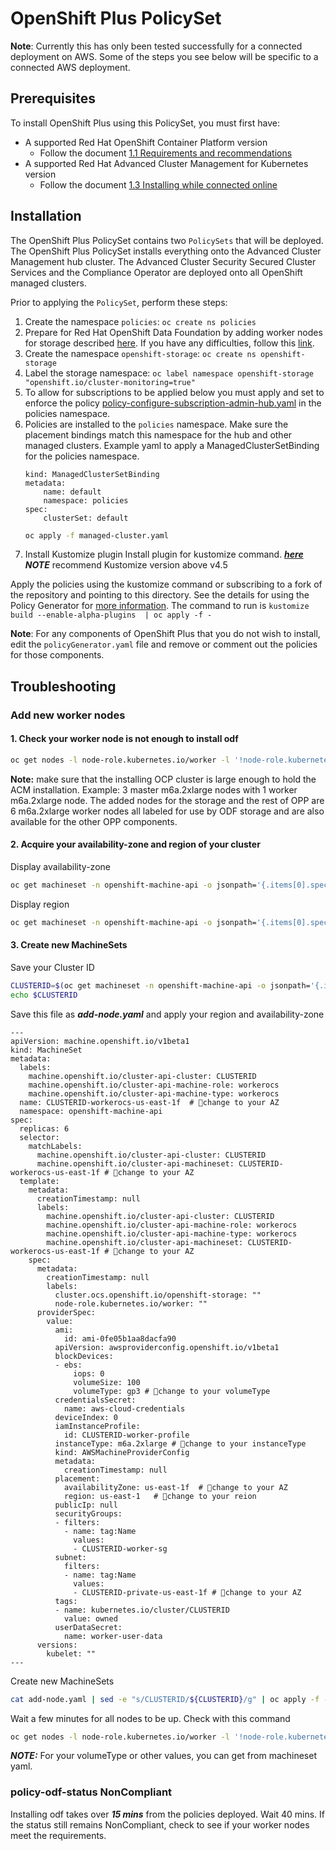 # OpenShift Plus PolicySet

**Note**: Currently this has only been tested successfully for a connected deployment on AWS. Some of the steps you see below will be specific to a connected AWS deployment.

## Prerequisites
 To install OpenShift Plus using this PolicySet, you must first have:
 - A supported Red Hat OpenShift Container Platform version
   - Follow the document [1.1 Requirements and recommendations](https://access.redhat.com/documentation/en-us/red_hat_advanced_cluster_management_for_kubernetes/2.6/html/install/installing#requirements-and-recommendations)
 - A supported Red Hat Advanced Cluster Management for Kubernetes version
   - Follow the document [1.3 Installing while connected online](https://access.redhat.com/documentation/en-us/red_hat_advanced_cluster_management_for_kubernetes/2.6/html/install/installing#installing-while-connected-online)
  

## Installation

The OpenShift Plus PolicySet contains two `PolicySets` that will be deployed.  The OpenShift Plus PolicySet installs everything onto the Advanced Cluster Management hub cluster.  The Advanced Cluster Security Secured Cluster Services and the Compliance Operator are deployed onto all OpenShift managed clusters.

Prior to applying the `PolicySet`, perform these steps:

1. Create the namespace `policies`: `oc create ns policies`
2. Prepare for Red Hat OpenShift Data Foundation by adding worker nodes for storage described [here](https://red-hat-storage.github.io/ocs-training/training/ocs4/ocs.html#_scale_ocp_cluster_and_add_new_worker_nodes). If you have any difficulties, follow this [link](#1-add-new-worker-nodes). 
3. Create the namespace `openshift-storage`: `oc create ns openshift-storage`
4. Label the storage namespace: `oc label namespace openshift-storage "openshift.io/cluster-monitoring=true"`
5. To allow for subscriptions to be applied below you must apply and set to enforce the policy [policy-configure-subscription-admin-hub.yaml](https://github.com/stolostron/policy-collection/blob/main/community/CM-Configuration-Management/policy-configure-subscription-admin-hub.yaml) in the policies namespace.
6. Policies are installed to the `policies` namespace.  Make sure the placement bindings match this namespace for the hub and other managed clusters.
   Example yaml to apply a ManagedClusterSetBinding for the policies namespace.
    ```apiVersion: cluster.open-cluster-management.io/v1beta1
    kind: ManagedClusterSetBinding
    metadata:
        name: default
        namespace: policies
    spec:
        clusterSet: default
    ```
    ```bash
    oc apply -f managed-cluster.yaml 
    ```
  7. Install Kustomize plugin
     Install plugin for kustomize command. ***[here](https://github.com/stolostron/policy-generator-plugin#installation)***
     ***NOTE*** recommend Kustomize version above v4.5

Apply the policies using the kustomize command or subscribing to a fork of the repository and pointing to this directory.  See 
the details for using the Policy Generator for [more information](https://github.com/stolostron/policy-collection/tree/main/policygenerator).  The command to run is `kustomize build --enable-alpha-plugins  | oc apply -f -`

**Note**: For any components of OpenShift Plus that you do not wish to install, edit the `policyGenerator.yaml` file and remove or comment out the policies for those components.

## Troubleshooting

### Add new worker nodes 
  #### 1. Check your worker node is not enough to install odf
  ```bash
  oc get nodes -l node-role.kubernetes.io/worker -l '!node-role.kubernetes.io/master'
  ```
 **Note:** make sure that the installing OCP cluster is large enough to hold the ACM installation.  Example: 3 master m6a.2xlarge nodes with 1 worker m6a.2xlarge node.
The added nodes for the storage and the rest of OPP are 6 m6a.2xlarge worker nodes all labeled for use by ODF storage and are also available for the other OPP components.

  #### 2. Acquire your availability-zone and region of your cluster
  Display availability-zone 
  ```bash
  oc get machineset -n openshift-machine-api -o jsonpath='{.items[0].spec.template.spec.providerSpec.value.placement.availabilityZone}'
  ```

  Display region 

  ```bash
  oc get machineset -n openshift-machine-api -o jsonpath='{.items[0].spec.template.spec.providerSpec.value.placement.region}'  
  ```
  #### 3. Create new MachineSets

  Save your Cluster ID

  ```bash
  CLUSTERID=$(oc get machineset -n openshift-machine-api -o jsonpath='{.items[0].metadata.labels.machine\.openshift\.io/cluster-api-cluster}')
echo $CLUSTERID
  ```

Save this file as ***add-node.yaml*** and apply your region and availability-zone 

```
---
apiVersion: machine.openshift.io/v1beta1
kind: MachineSet
metadata:
  labels:
    machine.openshift.io/cluster-api-cluster: CLUSTERID
    machine.openshift.io/cluster-api-machine-role: workerocs
    machine.openshift.io/cluster-api-machine-type: workerocs
  name: CLUSTERID-workerocs-us-east-1f  # 🔴change to your AZ
  namespace: openshift-machine-api
spec:
  replicas: 6
  selector:
    matchLabels:
      machine.openshift.io/cluster-api-cluster: CLUSTERID
      machine.openshift.io/cluster-api-machineset: CLUSTERID-workerocs-us-east-1f # 🔴change to your AZ
  template:
    metadata:
      creationTimestamp: null
      labels:
        machine.openshift.io/cluster-api-cluster: CLUSTERID
        machine.openshift.io/cluster-api-machine-role: workerocs
        machine.openshift.io/cluster-api-machine-type: workerocs
        machine.openshift.io/cluster-api-machineset: CLUSTERID-workerocs-us-east-1f # 🔴change to your AZ
    spec:
      metadata:
        creationTimestamp: null
        labels:
          cluster.ocs.openshift.io/openshift-storage: ""
          node-role.kubernetes.io/worker: ""
      providerSpec:
        value:
          ami:
            id: ami-0fe05b1aa8dacfa90
          apiVersion: awsproviderconfig.openshift.io/v1beta1
          blockDevices:
          - ebs:
              iops: 0
              volumeSize: 100
              volumeType: gp3 # 🔴change to your volumeType 
          credentialsSecret:
            name: aws-cloud-credentials
          deviceIndex: 0
          iamInstanceProfile:
            id: CLUSTERID-worker-profile
          instanceType: m6a.2xlarge # 🔴change to your instanceType 
          kind: AWSMachineProviderConfig
          metadata:
            creationTimestamp: null
          placement:
            availabilityZone: us-east-1f  # 🔴change to your AZ
            region: us-east-1   # 🔴change to your reion
          publicIp: null
          securityGroups:
          - filters:
            - name: tag:Name
              values:
              - CLUSTERID-worker-sg
          subnet:
            filters:
            - name: tag:Name
              values:
              - CLUSTERID-private-us-east-1f # 🔴change to your AZ
          tags:
          - name: kubernetes.io/cluster/CLUSTERID
            value: owned
          userDataSecret:
            name: worker-user-data
      versions:
        kubelet: ""
---
```



Create new MachineSets

```bash
cat add-node.yaml | sed -e "s/CLUSTERID/${CLUSTERID}/g" | oc apply -f -
```
Wait a few minutes for all nodes to be up. 
Check with this command 

```bash
oc get nodes -l node-role.kubernetes.io/worker -l '!node-role.kubernetes.io/master'
```

***NOTE:*** For your volumeType or other values, you can get from machineset yaml.

### policy-odf-status NonCompliant 

Installing odf takes over ***15 mins*** from the policies deployed. Wait 40 mins. If the status still remains NonCompliant, check to see if your worker nodes meet the requirements. 